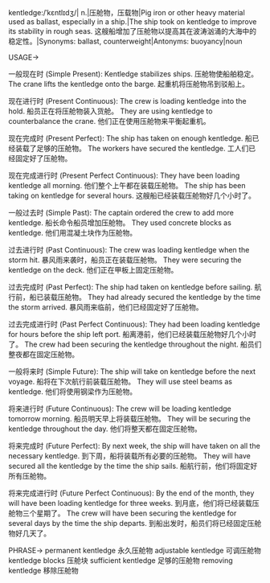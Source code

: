kentledge:/ˈkɛntlɪdʒ/| n.|压舱物，压载物|Pig iron or other heavy material used as ballast, especially in a ship.|The ship took on kentledge to improve its stability in rough seas. 这艘船增加了压舱物以提高其在波涛汹涌的大海中的稳定性。|Synonyms: ballast, counterweight|Antonyms: buoyancy|noun


USAGE->

一般现在时 (Simple Present):
Kentledge stabilizes ships. 压舱物使船舶稳定。
The crane lifts the kentledge onto the barge. 起重机将压舱物吊到驳船上。

现在进行时 (Present Continuous):
The crew is loading kentledge into the hold. 船员正在将压舱物装入货舱。
They are using kentledge to counterbalance the crane. 他们正在使用压舱物来平衡起重机。

现在完成时 (Present Perfect):
The ship has taken on enough kentledge. 船已经装载了足够的压舱物。
The workers have secured the kentledge. 工人们已经固定好了压舱物。

现在完成进行时 (Present Perfect Continuous):
They have been loading kentledge all morning. 他们整个上午都在装载压舱物。
The ship has been taking on kentledge for several hours. 这艘船已经装载压舱物好几个小时了。

一般过去时 (Simple Past):
The captain ordered the crew to add more kentledge. 船长命令船员增加压舱物。
They used concrete blocks as kentledge. 他们用混凝土块作为压舱物。

过去进行时 (Past Continuous):
The crew was loading kentledge when the storm hit.  暴风雨来袭时，船员正在装载压舱物。
They were securing the kentledge on the deck. 他们正在甲板上固定压舱物。

过去完成时 (Past Perfect):
The ship had taken on kentledge before sailing.  航行前，船已装载压舱物。
They had already secured the kentledge by the time the storm arrived.  暴风雨来临前，他们已经固定好了压舱物。

过去完成进行时 (Past Perfect Continuous):
They had been loading kentledge for hours before the ship left port.  船离港前，他们已经装载压舱物好几个小时了。
The crew had been securing the kentledge throughout the night. 船员们整夜都在固定压舱物。

一般将来时 (Simple Future):
The ship will take on kentledge before the next voyage.  船将在下次航行前装载压舱物。
They will use steel beams as kentledge. 他们将使用钢梁作为压舱物。

将来进行时 (Future Continuous):
The crew will be loading kentledge tomorrow morning. 船员明天早上将装载压舱物。
They will be securing the kentledge throughout the day.  他们将整天都在固定压舱物。

将来完成时 (Future Perfect):
By next week, the ship will have taken on all the necessary kentledge.  到下周，船将装载所有必要的压舱物。
They will have secured all the kentledge by the time the ship sails.  船航行前，他们将固定好所有压舱物。

将来完成进行时 (Future Perfect Continuous):
By the end of the month, they will have been loading kentledge for three weeks. 到月底，他们将已经装载压舱物三个星期了。
The crew will have been securing the kentledge for several days by the time the ship departs.  到船出发时，船员们将已经固定压舱物好几天了。


PHRASE->
permanent kentledge 永久压舱物
adjustable kentledge 可调压舱物
kentledge blocks 压舱块
sufficient kentledge 足够的压舱物
removing kentledge 移除压舱物
